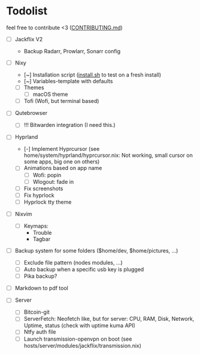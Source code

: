 # Todolist

feel free to contribute <3 ([CONTRIBUTING.md](CONTRIBUTING.md))

- [ ] Jackflix V2
  - Backup Radarr, Prowlarr, Sonarr config

- [ ] Nixy
  - [~] Installation script ([install.sh](./scripts/install.sh) to test on a fresh install)
  - [~] Variables-template with defaults
  - [ ] Themes
    - [ ] macOS theme
  - [ ] Tofi (Wofi, but terminal based)

- [ ] Qutebrowser
  - [ ] !!! Bitwarden integration (I need this.)

- [ ] Hyprland
  - [-] Implement Hyprcursor (see home/system/hyprland/hyprcursor.nix: Not working, small cursor on some apps, big one on others)
  - [ ] Animations based on app name
    - [ ] Wofi: popin
    - [ ] Wlogout: fade in
  - [ ] Fix screenshots
  - [ ] Fix hyprlock
  - [ ] Hyprlock tty theme

- [ ] Nixvim
  - [ ] Keymaps:
    - Trouble
    - Tagbar

- [ ] Backup system for some folders ($home/dev, $home/pictures, ...)
  - [ ] Exclude file pattern (nodes modules, ...)
  - [ ] Auto backup when a specific usb key is plugged
  - [ ] Pika backup?

- [ ] Markdown to pdf tool

- [ ] Server
  - [ ] Bitcoin-git
  - [ ] ServerFetch: Neofetch like, but for server: CPU, RAM, Disk, Network, Uptime, status (check with uptime kuma API)
  - [ ] Ntfy auth file
  - [ ] Launch transmission-openvpn on boot (see hosts/server/modules/jackflix/transmission.nix)
